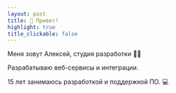 ```yaml
---
layout: post
title: 👋 Привет!
highlight: true
title_clickable: false
---
```


Меня зовут Алексей, студия разработки **<AB/>** 👨‍💻

Разрабатываю веб-сервисы и интеграции. 

15 лет занимаюсь разработкой и поддержкой ПО. 💻
